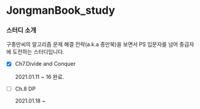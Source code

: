 # JongmanBook_study


### 스터디 소개

구종만씨의 알고리즘 문제 해결 전략(a.k.a 종만북)을 보면서 PS 입문자를 넘어 중급자에 도전하는 스터디입니다.


- [x] Ch7.Divide and Conquer

    2021.01.11 ~ 16 완료.
- [ ] Ch.8 DP

    2021.01.18 ~
